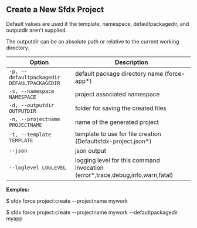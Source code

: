 ## Create a New Sfdx Project

Default values are used if the template, namespace, defaultpackagedir, and outputdir aren’t supplied.

The outputdir can be an absolute path or relative to the current working directory.



Option | Description
--- | --- 
```-p, --defaultpackagedir DEFAULTPACKAGEDIR``` | default package directory name (force-app*)
```-s, --namespace NAMESPACE``` | project associated namespace
```-d, --outputdir OUTPUTDIR``` | folder for saving the created files
```-n, --projectname PROJECTNAME``` | name of the generated project
```-t, --template TEMPLATE``` | template to use for file creation (Defaultsfdx-project.json*)
```--json``` | json output
```--loglevel LOGLEVEL``` | logging level for this command invocation (error*,trace,debug,info,warn,fatal)


__Exmples:__ 

$ sfdx force:project:create --projectname mywork

$ sfdx force:project:create --projectname mywork --defaultpackagedir myapp


